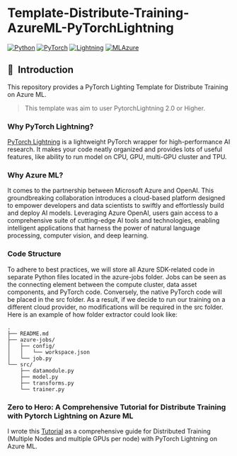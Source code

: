 # Template-Distribute-Training-AzureML-PyTorchLightning

<a href="https://pytorch.org/get-started/locally/"><img alt="Python" src="https://img.shields.io/badge/-Python 3.7--3.9-blue?style=for-the-badge&logo=python&logoColor=white"></a>
<a href="https://pytorch.org/get-started/locally/"><img alt="PyTorch" src="https://img.shields.io/badge/-PyTorch 2.0+-ee4c2c?style=for-the-badge&logo=pytorch&logoColor=white"></a>
<a href="https://pytorchlightning.ai/"><img alt="Lightning" src="https://img.shields.io/badge/-Lightning 2.0+-792ee5?style=for-the-badge&logo=pytorchlightning&logoColor=white"></a>
<a href="https://ml.azure.com/"><img alt="MLAzure" src="https://img.shields.io/badge/azure-%230072C6.svg?style=for-the-badge&logo=microsoftazure&logoColor=white"></a>

## 📌&nbsp;&nbsp;Introduction
This repository provides a PyTorch Lighting Template for Distribute Training on Azure ML.

> This template was aim to user PytorchLightning 2.0 or Higher. 



### Why PyTorch Lightning?
[PyTorch Lightning](https://github.com/PyTorchLightning/pytorch-lightning) is a lightweight PyTorch wrapper for high-performance AI research.
It makes your code neatly organized and provides lots of useful features, like ability to run model on CPU, GPU, multi-GPU cluster and TPU.

### Why Azure ML?
It comes to the partnership between Microsoft Azure and OpenAI. This groundbreaking collaboration introduces a cloud-based platform designed to empower developers and data scientists to swiftly and effortlessly build and deploy AI models. Leveraging Azure OpenAI, users gain access to a comprehensive suite of cutting-edge AI tools and technologies, enabling intelligent applications that harness the power of natural language processing, computer vision, and deep learning.

### Code Structure
To adhere to best practices, we will store all Azure SDK-related code in separate Python files located in the azure-jobs folder. Jobs can be seen as the connecting element between the compute cluster, data asset components, and PyTorch code. Conversely, the native PyTorch code will be placed in the src folder. As a result, if we decide to run our training on a different cloud provider, no modifications will be required in the src folder.
Here is an example of how folder extractor could look like:
```
.
├── README.md
├── azure-jobs/
│   ├── config/
│   │   └── workspace.json
│   └── job.py
└── src/
    ├── datamodule.py
    ├── model.py
    ├── transforms.py
    └── trainer.py
```
### Zero to Hero: A Comprehensive Tutorial for Distribute Training with Pytorch Lightning on Azure ML

I wrote this  [Tutorial](https://medium.com/@felipe.villa.gen/distribute-traning-with-pytorch-lightning-on-azure-ml-512e0cb1728f) as a comprehensive guide for Distributed Training (Multiple Nodes and multiple GPUs per node) with PyTorch Lightning on Azure ML.